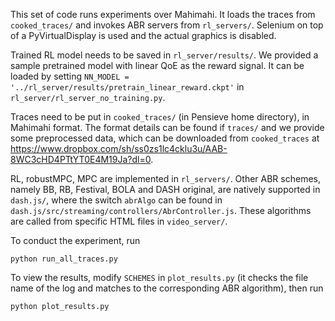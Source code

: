This set of code runs experiments over Mahimahi. It loads the traces from `cooked_traces/` and invokes ABR servers from `rl_servers/`. Selenium on top of a PyVirtualDisplay is used and the actual graphics is disabled.

Trained RL model needs to be saved in `rl_server/results/`. We provided a sample pretrained model with linear QoE as the reward signal. It can be loaded by setting `NN_MODEL = '../rl_server/results/pretrain_linear_reward.ckpt'` in `rl_server/rl_server_no_training.py`.

Traces need to be put in `cooked_traces/` (in Pensieve home directory), in Mahimahi format. The format details can be found if `traces/` and we provide some preprocessed data, which can be downloaded from `cooked_traces` at https://www.dropbox.com/sh/ss0zs1lc4cklu3u/AAB-8WC3cHD4PTtYT0E4M19Ja?dl=0. 

RL, robustMPC, MPC are implemented in `rl_servers/`. Other ABR schemes, namely BB, RB, Festival, BOLA and DASH original, are natively supported in `dash.js/`, where the switch `abrAlgo` can be found in `dash.js/src/streaming/controllers/AbrController.js`. These algorithms are called from specific HTML files in `video_server/`.

To conduct the experiment, run
```
python run_all_traces.py
```

To view the results, modify `SCHEMES` in `plot_results.py` (it checks the file name of the log and matches to the corresponding ABR algorithm), then run 
```
python plot_results.py
```